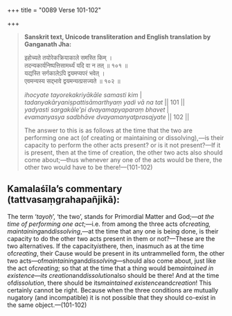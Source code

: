 +++
title = "0089 Verse 101-102"

+++
> **Sanskrit text, Unicode transliteration and English translation by Ganganath Jha:** 
>
> इहोच्यते तयोरेकक्रियाकाले समस्ति किम् ।  
> तदन्यकार्यनिष्पत्तिसामर्थ्यं यदि वा न तत् ॥ १०१ ॥  
> यद्यस्ति सर्गकालेऽपि द्वयमप्यपरं भवेत् ।  
> एवमन्यस्य सद्भावे द्वयमन्यत्प्रसज्यते ॥ १०२ ॥ 
>
> *ihocyate tayorekakriyākāle samasti kim* \|  
> *tadanyakāryaniṣpattisāmarthyaṃ yadi vā na tat* \|\| 101 \|\|  
> *yadyasti sargakāle'pi dvayamapyaparaṃ bhavet* \|  
> *evamanyasya sadbhāve dvayamanyatprasajyate* \|\| 102 \|\| 
>
> The answer to this is as follows at the time that the two are performing one act (of creating or maintaining or dissolving),—is their capacity to perform the other acts present? or is it not present?—If it is present, then at the time of creation, the other two acts also should come about;—thus whenever any one of the acts would be there, the other two would have to be there!—(101-102)



## Kamalaśīla’s commentary (tattvasaṃgrahapañjikā):

The term ‘*tayoḥ*’, ‘the two’, stands for Primordial Matter and God;—*at the time of performing one act*;—i.e. from among the three acts of*creating, maintaining*and*dissolving*,—at the time that any one is being done, is their capacity to do the other two acts present in them or not?—These are the two alternatives. If the capacity*is*there, then, inasmuch as at the time of*creating*, their Cause would be present in its untrammelled form, the other two acts—of*maintaining*and*dissolving*—should also come about, just like the act of*creating*; so that at the time that a thing would be*maintained in existence*—*its creation*and*dissolution*also should be there! And at the time of*dissolution*, there should be its*maintained existence*and*creation*! This certainly cannot be right. Because when the three conditions are mutually nugatory (and incompatible) it is not possible that they should co-exist in the same object.—(101-102)


